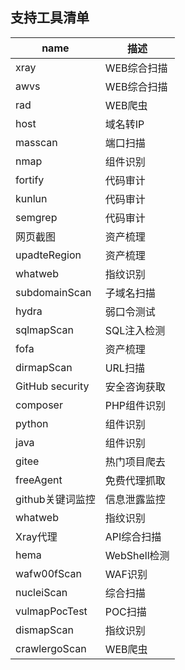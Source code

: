 ## 支持工具清单

| name            | 描述         |
|-----------------|------------|
| xray            | WEB综合扫描    |
| awvs            | WEB综合扫描    |
| rad             | WEB爬虫      |
| host            | 域名转IP      |
| masscan         | 端口扫描       |
| nmap            | 组件识别       |
| fortify         | 代码审计       |
| kunlun          | 代码审计       |
| semgrep         | 代码审计       |
| 网页截图            | 资产梳理       |
| upadteRegion    | 资产梳理       |
| whatweb         | 指纹识别       |
| subdomainScan   | 子域名扫描      |
| hydra           | 弱口令测试      |
| sqlmapScan      | SQL注入检测    |
| fofa            | 资产梳理       |
| dirmapScan      | URL扫描      |
| GitHub security | 安全咨询获取     |
| composer        | PHP组件识别    |
| python          | 组件识别       |
| java            | 组件识别       |
| gitee           | 热门项目爬去     |
| freeAgent       | 免费代理抓取     |
| github关键词监控     | 信息泄露监控     |
| whatweb         | 指纹识别       |
| Xray代理          | API综合扫描    |
| hema            | WebShell检测 |
| wafw00fScan     | WAF识别      |
| nucleiScan      | 综合扫描       |
| vulmapPocTest   | POC扫描      |
| dismapScan      | 指纹识别       |
| crawlergoScan   | WEB爬虫      |